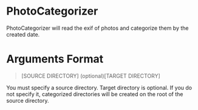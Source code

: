 # PhotoCategorizer
PhotoCategorizer will read the exif of photos and categorize them by the created date.
# Arguments Format
> \[SOURCE DIRECTORY\] \(optional\)\[TARGET DIRECTORY\]

You must specify a source directory. Target directory is optional. If you do not specify it, categorized directories will be created on the root of the source directory.